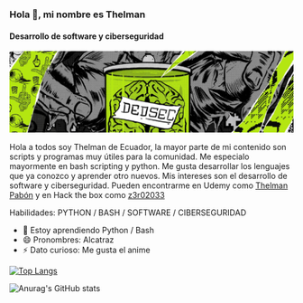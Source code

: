 ### Hola 👋, mi nombre es Thelman
#### Desarrollo de software y ciberseguridad
![Desarrollo de software y ciberseguridad](https://github.com/Alcatraz2033/Alcatraz2033/blob/main/qwqw.jpg)

Hola a todos soy Thelman de Ecuador, la mayor parte de mi contenido son scripts y programas muy útiles para la comunidad. Me especialo mayormente en bash scripting y python. Me gusta desarrollar los lenguajes que ya conozco y aprender otro nuevos. Mis intereses son el desarrollo de software y ciberseguridad.
Pueden encontrarme en Udemy como [Thelman Pabón](https://www.udemy.com/user/thelman/) y en Hack the box como [z3r02033](https://app.hackthebox.com/profile/580522) 


Habilidades: PYTHON / BASH / SOFTWARE / CIBERSEGURIDAD

- 🌱 Estoy aprendiendo Python / Bash 
- 😄 Pronombres: Alcatraz 
- ⚡ Dato curioso: Me gusta el anime 

[![Top Langs](https://github-readme-stats.vercel.app/api/top-langs/?username=Alcatraz2033&layout=compact)](https://github.com/anuraghazra/github-readme-stats)

![Anurag's GitHub stats](https://github-readme-stats.vercel.app/api?username=Alcatraz2033&show_icons=true&theme=dracula)
